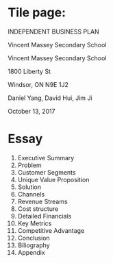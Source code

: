 # Tile page:
INDEPENDENT BUSINESS PLAN  

Vincent Massey Secondary School  

Vincent Massey Secondary School  

1800 Liberty St  

Windsor, ON N9E 1J2  

Daniel Yang, David Hui, Jim Ji  

October 13, 2017  

# Essay
1. Executive Summary
2. Problem
3. Customer Segments
4. Unique Value Proposition
5. Solution
6. Channels
7. Revenue Streams
8. Cost structure
9. Detailed Financials
10. Key Metrics
11. Competitive Advantage
12. Conclusion
13. Biliography
14. Appendix
